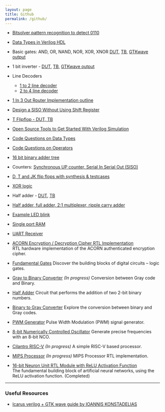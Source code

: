 ```yaml
---
layout: page
title: Github
permalink: /github/
---
```


- [Bitsolver pattern recognition to detect 0110](https://github.com/Ikarthikmb/VerilogFod/tree/main/bitsolver/pattern_recognition)

- [Data Types in Verilog HDL](https://github.com/Ikarthikmb/VerilogFod/blob/main/data_types/data_types.v)

- Basic gates: AND, OR, NAND, NOR, XOR, XNOR [DUT](https://github.com/Ikarthikmb/VerilogFod/blob/main/gates/basic_gates.v), [TB](https://github.com/Ikarthikmb/VerilogFod/blob/main/gates/tb_basic_gates.v), [GTKwave output](https://github.com/Ikarthikmb/VerilogFod/blob/main/gates/basic_gates_waveform.png)

- 1 bit inverter - [DUT](https://github.com/Ikarthikmb/VerilogFod/blob/main/inverter/inverter.v), [TB](https://github.com/Ikarthikmb/VerilogFod/blob/main/inverter/inverter_tb.v), [GTKwave output](https://github.com/Ikarthikmb/VerilogFod/blob/main/inverter/inverter_tb_wave.png)

- Line Decoders
	- [1 to 2 line decoder](https://github.com/Ikarthikmb/VerilogFod/blob/main/line_decoder/1to2_line_decoder.v)
	- [2 to 4 line decoder](https://github.com/Ikarthikmb/VerilogFod/blob/main/line_decoder/line_decoder_2to4.v)


- [1 In 3 Out Router Implementation outline](https://github.com/Ikarthikmb/VerilogFod/tree/main/router1x3/notes)

- [Design a SISO Without Using Shift Register](https://github.com/Ikarthikmb/VerilogFod/tree/main/siso)

- [T Flipflop - DUT, TB](https://github.com/Ikarthikmb/VerilogFod/tree/main/t_flipflop)

- [Open Source Tools to Get Started With Verilog Simulation](https://github.com/Ikarthikmb/VerilogFod/blob/main/README.md)

- [Code Questions on Data Types](https://github.com/Ikarthikmb/VerilogFod/blob/main/assignment2.md)

- [Code Questions on Operators](https://github.com/Ikarthikmb/VerilogFod/blob/main/assignment3.md)

- [16 bit binary adder tree](https://github.com/Ikarthikmb/VerilogFod/blob/main/binary_adder_tree.v)

- Counters: [Synchronous UP counter, Serial In Serial Out (SISO)](https://github.com/Ikarthikmb/VerilogFod/blob/main/counter.md)

- [D, T and JK flip flops with synthesis & testcases](https://github.com/Ikarthikmb/VerilogFod/blob/main/flipflop.md)

- [XOR logic](https://github.com/Ikarthikmb/VerilogFod/blob/main/functions.v)

- Half adder - [DUT](https://github.com/Ikarthikmb/VerilogFod/blob/main/half_adder.v), [TB](https://github.com/Ikarthikmb/VerilogFod/blob/main/half_adder_tb.v)

- [Half adder, full adder, 2:1 multiplexer, ripple carry adder](https://github.com/Ikarthikmb/VerilogFod/blob/main/lab1.md)

- [Example LED blink](https://github.com/Ikarthikmb/VerilogFod/blob/main/led_blink.v)

- [Single port RAM](https://github.com/Ikarthikmb/VerilogFod/blob/main/single_port_ram.v)

- [UART Receiver](https://github.com/Ikarthikmb/VerilogFod/blob/main/uart_rx.v)

- [ACORN Encryption / Decryption Cipher RTL Implementation](https://github.com/Ikarthikmb/ACORN128b2025/tree/state_in_top)  
  RTL hardware implementation of the ACORN authenticated encryption cipher.

- [Fundamental Gates](https://github.com/Ikarthikmb/rtl_designs/blob/main/1_fundamental_gates/README.md)
  Discover the building blocks of digital circuits – logic gates.

- [Gray to Binary Converter](https://github.com/Ikarthikmb/rtl_designs) *(In progress)*
  Conversion between Gray code and Binary.

- [Half Adder](https://github.com/Ikarthikmb/rtl_designs) 
  Circuit that performs the addition of two 2-bit binary numbers.

- [Binary to Gray Converter](https://github.com/Ikarthikmb/rtl_designs/blob/main/4_bin2gray/README.md) 
  Explore the conversion between binary and Gray codes.

- [PWM Generator](https://github.com/Ikarthikmb/rtl_designs/blob/main/5_pwm_generator/README.md) 
  Pulse Width Modulation (PWM) signal generator.

- [8-bit Numerically Controlled Oscillator](https://github.com/Ikarthikmb/rtl_designs/blob/main/6_numerically_controlled_oscillator/README.md) 
  Generate precise frequencies with an 8-bit NCO.

- [Cilantro RISC-V](https://github.com/Ikarthikmb/rtl_designs) *(In progress)*
  A simple RISC-V based processor.

- [MIPS Processor](https://github.com/Ikarthikmb/rtl_designs/tree/main/8_mips_processor) *(In progress)*
  MIPS Processor RTL implementation.

- [16-bit Neuron Unit RTL Module with ReLU Activation Function](https://github.com/Ikarthikmb/rtl_designs/blob/main/9_neuron_unit/README.md)  
  The fundamental building block of artificial neural networks, using the ReLU activation function. (Completed)
---

### Useful Resources

- [Icarus verilog + GTK wave guide by IOANNIS KONSTADELIAS](https://github.com/Ikarthikmb/VerilogFod/blob/main/References/Icarus_Verilog_GTKWave_guide.pdf)
